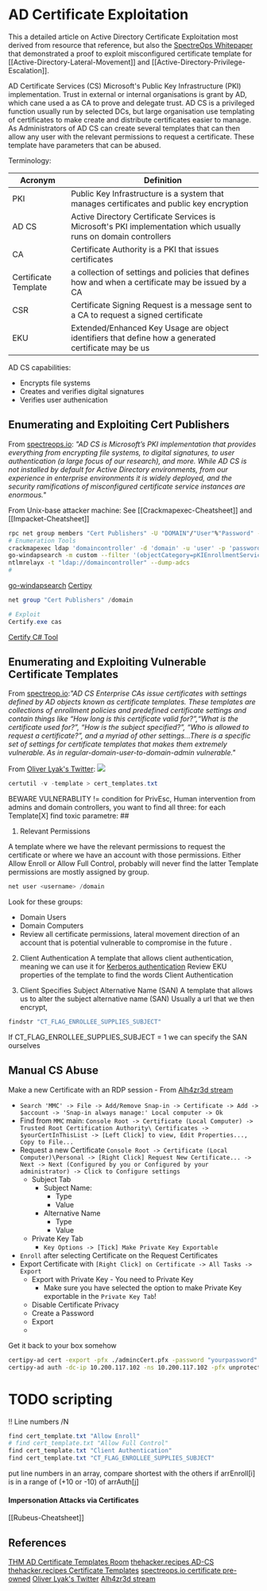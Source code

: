 # AD Certificate Exploitation

This a detailed article on Active Directory Certificate Exploitation most derived from resource that reference, but also the [SpectreOps Whitepaper](https://posts.specterops.io/certified-pre-owned-d95910965cd2) that demonstrated a proof to exploit misconfigured certificate template for [[Active-Directory-Lateral-Movement]] and [[Active-Directory-Privilege-Escalation]]. 

AD Certificate Services (CS) Microsoft's Public Key Infrastructure (PKI) implementation. Trust in external  or internal organisations is grant by AD, which cane used a as CA to prove and delegate trust. AD CS is a privileged function usually run by selected DCs, but large organisation use templating of certificates to make create and distribute certificates easier to manage. As Administrators of AD CS can create several templates that can then allow any user with the relevant permissions to request a certificate. These template have parameters that can be abused.

Terminology:

Acronym | Definition
--- | --- 
PKI |  Public Key Infrastructure is a system that manages certificates and public key encryption
AD CS | Active Directory Certificate Services is Microsoft's PKI implementation which usually runs on domain controllers
CA | Certificate Authority is a PKI that issues certificates
Certificate Template | a collection of settings and policies that defines how and when a certificate may be issued by a CA
CSR | Certificate Signing Request is a message sent to a CA to request a signed certificate
EKU |  Extended/Enhanced Key Usage are object identifiers that define how a generated certificate may be us

AD CS capabilities:
- Encrypts file systems
- Creates and verifies digital signatures
- Verifies user authenication

## Enumerating and Exploiting Cert Publishers

From [spectreops.io](https://posts.specterops.io/certified-pre-owned-d95910965cd2): *"AD CS is Microsoft’s PKI implementation that provides everything from encrypting file systems, to digital signatures, to user authentication (a large focus of our research), and more. While AD CS is not installed by default for Active Directory environments, from our experience in enterprise environments it is widely deployed, and the security ramifications of misconfigured certificate service instances are enormous."*

From Unix-base attacker machine:
See [[Crackmapexec-Cheatsheet]] and [[Impacket-Cheatsheet]]
```bash
rpc net group members "Cert Publishers" -U "DOMAIN"/"User"%"Password" -S "DomainController"
# Enumeration Tools
crackmapexec ldap 'domaincontroller' -d 'domain' -u 'user' -p 'password' -M adcs
go-windapsearch -m custom --filter '(objectCategory=pKIEnrollmentService)' --base 'CN=Configuration,DC=domain,DC=local' --attrs dn,dnshostname --dc 'domaincontroller' -d 'domain.local' -u 'user' -p 'password'
ntlmrelayx -t "ldap://domaincontroller" --dump-adcs
#

```
[go-windapsearch](https://github.com/ropnop/go-windapsearch)
[Certipy](https://github.com/ly4k/Certipy)

```powershell
net group "Cert Publishers" /domain

# Exploit
Certify.exe cas
```
[Certify C# Tool](https://github.com/GhostPack/Certify)

## Enumerating and Exploiting Vulnerable Certificate Templates

From [spectreop.io](https://posts.specterops.io/certified-pre-owned-d95910965cd2):*"AD CS Enterprise CAs issue certificates with settings defined by AD objects known as certificate templates. These templates are collections of enrollment policies and predefined certificate settings and contain things like “How long is this certificate valid for?”,“What is the certificate used for?”, “How is the subject specified?”, “Who is allowed to request a certificate?”, and a myriad of other settings...There is a specific set of settings for certificate templates that makes them extremely vulnerable. As in regular-domain-user-to-domain-admin vulnerable."*

From [Oliver Lyak's Twitter](https://twitter.com/ly4k_):
![](vulnerable-configurations-foresc1-esc2-esc3.png)

```powershell
certutil -v -template > cert_templates.txt
```

BEWARE VULNERABLITY != condition for PrivEsc, Human intervention from admins and domain controllers, you want to find all three: for each Template\[X\] find toxic parametre: ##

1. Relevant Permissions

A template where we have the relevant permissions to request the certificate or where we have an account with those permissions. Either Allow Enroll or Allow Full Control, probably will never find the latter
Template permissions are mostly assigned by group.
```powershell
net user <username> /domain
```

Look for these groups:
-  Domain Users 
- Domain Computers 
- Review all certificate permissions, lateral movement direction of an account that is potential vulnerable to compromise in the future .

2. Client Authentication
A template that allows client authentication, meaning we can use it for [Kerberos authentication]([[Active-Directory-Kerberos-Authenication-Defined]])
Review EKU properties of the template to find the words Client Authentication

3. Client Specifies Subject Alternative Name (SAN)
A template that allows us to alter the subject alternative name (SAN)
Usually a url that we then encrypt, 
```powershell
findstr "CT_FLAG_ENROLLEE_SUPPLIES_SUBJECT" 
```
If  CT_FLAG_ENROLLEE_SUPPLIES_SUBJECT = 1 we can specify the SAN ourselves


## Manual CS Abuse

Make a new Certificate with an RDP session - From [Alh4zr3d stream](https://www.twitch.tv/videos/1829218217) 
- `Search 'MMC' -> File -> Add/Remove Snap-in -> Certificate -> Add -> $account -> 'Snap-in always manage:' Local computer -> Ok`
- Find from `MMC` main: `Console Root -> Certificate (Local Computer) -> Trusted Root Certification Authority\ Certificates -> $yourCertInThisList -> [Left Click] to view, Edit Properties..., Copy to File...`
- Request a new Certificate `Console Root -> Certificate (Local Computer)\Personal -> [Right Click] Request New Certificate... -> Next -> Next (Configured by you or Configured by your administrator) -> Click to Configure settings`
	-  Subject Tab
		- Subject Name:
			- Type
			- Value
		- Alternative Name
			- Type
			- Value
	-  Private Key Tab
		- `Key Options -> [Tick] Make Private Key Exportable`  
- `Enroll`  after selecting Certificate on the Request Certificates 
- Export Certificate with `[Right Click] on Certificate -> All Tasks -> Export`
	- Export with Private Key - You need to Private Key
		- Make sure you have selected the option to make Private Key exportable in the `Private Key Tab`!
	- Disable Certificate Privacy
	- Create a Password
	- Export
	- 
 Get it back to your box somehow
```bash
certipy-ad cert -export -pfx ./admincCert.pfx -password "yourpassword" -out "unprotected.pfx"
certipy-ad auth -dc-ip 10.200.117.102 -ns 10.200.117.102 -pfx unprotected.pfx
```



# TODO scripting 
!! Line numbers /N
```powershell
find cert_template.txt "Allow Enroll"
# find cert_template.txt "Allow Full Control"
find cert_template.txt "Client Authentication"
find cert_template.txt "CT_FLAG_ENROLLEE_SUPPLIES_SUBJECT"
```
put line numbers in an array, compare shortest with the others
if arrEnroll[i] is in a range of (+10 or -10) of arrAuth[j]

####  Impersonation Attacks via Certificates 
[[Rubeus-Cheatsheet]]


## References

[THM AD Certificate Templates Room](https://tryhackme.com/room/adcertificatetemplates)
[thehacker.recipes AD-CS](https://www.thehacker.recipes/ad/movement/ad-cs)
[thehacker.recipes Certificate Templates](https://www.thehacker.recipes/ad/movement/ad-cs/certificate-templates)
[spectreops.io certificate pre-owned](https://posts.specterops.io/certified-pre-owned-d95910965cd2)
[Oliver Lyak's Twitter](https://twitter.com/ly4k_)
[Alh4zr3d stream](https://www.twitch.tv/videos/1829218217) 